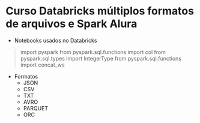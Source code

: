 # Curso Databricks múltiplos formatos de arquivos e Spark Alura

- Notebooks usados no Databricks

>
> import pyspark
> from pyspark.sql.functions import col
> from pyspark.sql.types import IntegerType
> from pyspark.sql.functions import concat_ws
> 

- Formatos
  - JSON
  - CSV
  - TXT
  - AVRO
  - PARQUET
  - ORC
